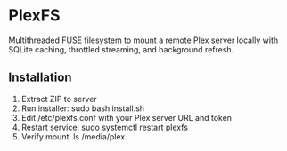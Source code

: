 # PlexFS

Multithreaded FUSE filesystem to mount a remote Plex server locally with SQLite caching, throttled streaming, and background refresh.

## Installation

1. Extract ZIP to server
2. Run installer:
   sudo bash install.sh
3. Edit /etc/plexfs.conf with your Plex server URL and token
4. Restart service:
   sudo systemctl restart plexfs
5. Verify mount:
   ls /media/plex

